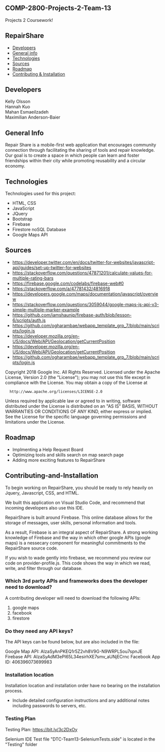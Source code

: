 ## COMP-2800-Projects-2-Team-13
Projects 2 Coursework! 

## RepairShare

* [Developers](#developers)
* [General info](#general-info)
* [Technologies](#technologies)
* [Sources](#sources)
* [Roadmap](#roadmap)
* [Contributing & Installation](#Contributing-and-Installation)

## Developers
Kelly Olsson
<br>
Hannah Kuo
<br>
Mahan Esmaeilzadeh
<br>
Maximilian Anderson-Baier

## General Info

Repair Share is a mobile-first web application that encourages community connection through facilitating the sharing of tools and repair knowledge. Our goal is to create a space in which people can learn and foster friendships within their city while promoting reusability and a circular economy. 
	
## Technologies
Technologies used for this project:
* HTML, CSS
* JavaScript
* JQuery
* Bootstrap 
* Firebase
* Firestore noSQL Database
* Google Maps API

## Sources

* https://developer.twitter.com/en/docs/twitter-for-websites/javascript-api/guides/set-up-twitter-for-websites
* https://stackoverflow.com/questions/47871201/calculate-values-for-multiple-rating-bars
* https://firebase.google.com/codelabs/firebase-web#0
* https://stackoverflow.com/a/47781432/4816918
* https://developers.google.com/maps/documentation/javascript/overview
* https://stackoverflow.com/questions/3059044/google-maps-js-api-v3-simple-multiple-marker-example
* https://github.com/iamshaunjp/firebase-auth/blob/lesson-6/scripts/auth.js
* https://github.com/ogharambae/webapp_template_grp_7/blob/main/scripts/login.js
* https://developer.mozilla.org/en-US/docs/Web/API/Geolocation/getCurrentPosition
* https://developer.mozilla.org/en-US/docs/Web/API/Geolocation/getCurrentPosition
* https://github.com/ogharambae/webapp_template_grp_7/blob/main/scripts/login.js


Copyright 2018 Google Inc. All Rights Reserved.
Licensed under the Apache License, Version 2.0 (the "License");
you may not use this file except in compliance with the License.
You may obtain a copy of the License at

      http://www.apache.org/licenses/LICENSE-2.0
 
Unless required by applicable law or agreed to in writing, software
distributed under the License is distributed on an "AS IS" BASIS,
WITHOUT WARRANTIES OR CONDITIONS OF ANY KIND, either express or implied.
See the License for the specific language governing permissions and
limitations under the License.


## Roadmap
* Implmenting a Help Request Board
* Optimizing tools and skills search on map search page
* Adding more exciting features to RepairShare 


## Contributing-and-Installation

To begin working on RepairShare, you should be ready to rely heavily on Jquery, Javascript, CSS, and HTML.

We built this application on Visual Studio Code, and recommend that incoming developers also use this IDE. 

RepairShare is built around Firebase. This online database allows for the storage of messages, user skills, personal information and tools. 

As a result, Firebase is an integral aspect of RepairShare. A strong working knowledge of Firebase and the way in which other google APIs (google maps) is a nessecary component for meaningful commitments to the RepairShare source code. 

If you wish to wade gently into firebase, we recommend you review our code on provider-profile.js. This code shows the way in which we read, write, and filter through our database. 


### Which 3rd party APIs and frameworks does the developer need to download?  

A contributing developer will need to download the following APIs:
1) google maps 
2) facebook 
3) firestore

### Do they need any API keys?

The API keys can be found below, but are also included in the file: 

Google Map API: AIzaSyAnPKEQ1r5Z2vh8V9G-N9WRPLSou7spnJE
Firebase API: AIzaSyAdM3ePl65L34esirhXE7smv_aUNjECrnc
Facebook App ID: 406396073699983

### Installation location 

Installation location and installation order have no bearing on the installation process.

* Include detailed configuration instructions and any additional notes including passwords to servers, etc.


### Testing Plan

Testing Plan: https://bit.ly/3c2DxOy

Selenium IDE Test file "DTC-Team13-SeleniumTests.side" is located in the "Testing" folder
